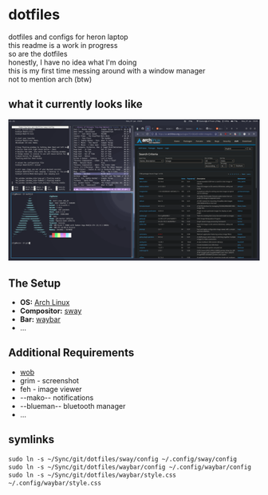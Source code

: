 # dotfiles
dotfiles and configs for heron laptop  
this readme is a work in progress  
so are the dotfiles  
honestly, I have no idea what I'm doing  
this is my first time messing around with a window manager  
not to mention arch (btw)  

## what it currently looks like
![preview](./preview.png)

## The Setup
- **OS:** [Arch Linux](https://archlinux.org/)
- **Compositor:** [sway](https://github.com/swaywm/sway)  
- **Bar:** [waybar](https://github.com/Alexays/Waybar)
- ...

## Additional Requirements
- [wob](https://github.com/francma/wob)  
- grim - screenshot
- feh - image viewer
- --mako-- notifications
- --blueman-- bluetooth manager
- ...

## symlinks
```
sudo ln -s ~/Sync/git/dotfiles/sway/config ~/.config/sway/config
sudo ln -s ~/Sync/git/dotfiles/waybar/config ~/.config/waybar/config
sudo ln -s ~/Sync/git/dotfiles/waybar/style.css ~/.config/waybar/style.css
```
